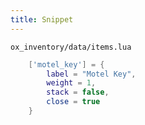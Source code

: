 ```yaml
---
title: Snippet
---
```


`ox_inventory/data/items.lua`

```lua
	['motel_key'] = {
		label = "Motel Key",
		weight = 1,
		stack = false,
		close = true
	}
```
